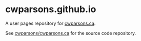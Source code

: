 # cwparsons.github.io

A user pages repository for [cwparsons.ca](http://cwparsons.ca).

See [cwparsons/cwparsons.ca](https://github.com/cwparsons/cwparsons.ca) for the source code repository.
